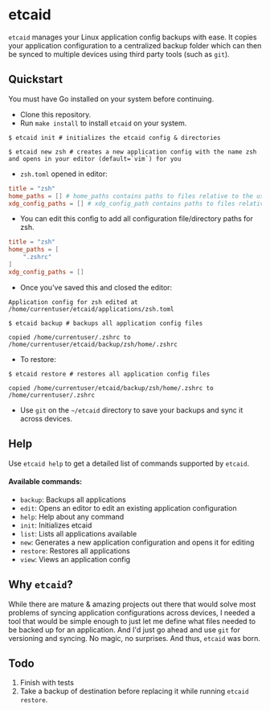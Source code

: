 # etcaid

`etcaid` manages your Linux application config backups with ease. It copies your application configuration to a centralized backup folder which can then be synced to multiple devices using third party tools (such as `git`).

## Quickstart

You must have Go installed on your system before continuing.

* Clone this repository.
* Run `make install` to install `etcaid` on your system.
```console
$ etcaid init # initializes the etcaid config & directories

$ etcaid new zsh # creates a new application config with the name zsh and opens in your editor (default=`vim`) for you
```
* `zsh.toml` opened in editor:
```toml
title = "zsh"
home_paths = [] # home_paths contains paths to files relative to the user's home path (eg: /home/currentuser)
xdg_config_paths = [] # xdg_config_path contains paths to files relative to the xdg application configuration directory for the user (eg: /home/currentuser/.config)
```
* You can edit this config to add all configuration file/directory paths for zsh.
```toml
title = "zsh"
home_paths = [
	".zshrc"
]
xdg_config_paths = []
```
* Once you've saved this and closed the editor:
```console
Application config for zsh edited at /home/currentuser/etcaid/applications/zsh.toml

$ etcaid backup # backups all application config files

copied /home/currentuser/.zshrc to /home/currentuser/etcaid/backup/zsh/home/.zshrc
```
* To restore:
```console
$ etcaid restore # restores all application config files

copied /home/currentuser/etcaid/backup/zsh/home/.zshrc to /home/currentuser/.zshrc
```
* Use `git` on the `~/etcaid` directory to save your backups and sync it across devices.

## Help

Use `etcaid help` to get a detailed list of commands supported by `etcaid`.

#### Available commands:
* `backup`: Backups all applications
* `edit`: Opens an editor to edit an existing application configuration
* `help`: Help about any command
* `init`: Initializes etcaid
* `list`: Lists all applications available
* `new`: Generates a new application configuration and opens it for editing
* `restore`: Restores all applications
* `view`: Views an application config

## Why `etcaid`?

While there are mature & amazing projects out there that would solve most problems of syncing application configurations across devices, I needed a tool that would be simple enough to just let me define what files needed to be backed up for an application. And I'd just go ahead and use `git` for versioning and syncing. No magic, no surprises. And thus, `etcaid` was born.

## Todo

1. Finish with tests
2. Take a backup of destination before replacing it while running `etcaid restore`.
